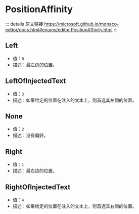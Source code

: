 # PositionAffinity
        
::: details 原文链接
https://microsoft.github.io/monaco-editor/docs.html#enums/editor.PositionAffinity.html
:::

## Left
- 值：`0`
- 描述：最左边的位置。

## LeftOfInjectedText
- 值：`3`
- 描述：如果给定的位置在注入的文本上，则首选其左侧的位置。

## None
- 值：`2`
- 描述：没有偏好。

## Right
- 值：`1`
- 描述：最右边的位置。

## RightOfInjectedText
- 值：`4`
- 描述：如果给定的位置在注入的文本上，则首选其右侧的位置。
